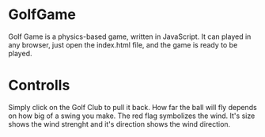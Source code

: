 # GolfGame

Golf Game is a physics-based game, written in JavaScript. 
It can played in any browser, just open the index.html file, and the game is ready to be played.

# Controlls

Simply click on the Golf Club to pull it back. How far the ball will fly depends on how big of a swing you make.
The red flag symbolizes the wind. It's size shows the wind strenght and it's direction shows the wind direction.
